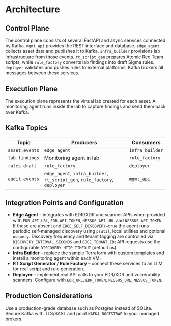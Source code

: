 # Architecture

## Control Plane
The control plane consists of several FastAPI and async services connected by
Kafka. `mgmt_api` provides the REST interface and database. `edge_agent`
collects asset data and publishes it to Kafka. `infra_builder` provisions lab
infrastructure from those events. `rt_script_gen` prepares Atomic Red Team
scripts, while `rule_factory` converts lab findings into draft Sigma rules.
`deployer` validates and pushes rules to external platforms. Kafka brokers all
messages between these services.

## Execution Plane
The execution plane represents the virtual lab created for each asset. A
monitoring agent runs inside the lab to capture findings and send them back over
Kafka.

## Kafka Topics
| Topic        | Producers                                      | Consumers        |
|--------------|-----------------------------------------------|------------------|
| `asset.events` | `edge_agent`                                  | `infra_builder`  |
| `lab.findings` | Monitoring agent in lab                      | `rule_factory`   |
| `rules.draft`  | `rule_factory`                               | `deployer`       |
| `audit.events` | `edge_agent`, `infra_builder`, `rt_script_gen`, `rule_factory`, `deployer` | `mgmt_api` |

## Integration Points and Configuration
  - **Edge Agent** – integrates with EDR/XDR and scanner APIs when provided with
    `EDR_API_URL`, `EDR_API_TOKEN`, `NESSUS_API_URL` and `NESSUS_API_TOKEN`. If
    these are absent and `EDGE_SELF_DISCOVERY=true` the agent runs periodic
    self-managed discovery using `psutil`, local utilities and optional
    `osquery`. Discovery frequency and tenant tagging are controlled via
    `DISCOVERY_INTERVAL_SECONDS` and `EDGE_TENANT_ID`; API requests use the
    configurable `DISCOVERY_HTTP_TIMEOUT` (default 5s).
- **Infra Builder** – replace the sample Terraform with custom templates and
  install a monitoring agent within each VM.
- **RT Script Generator / Rule Factory** – connect these services to an LLM for
  real script and rule generation.
- **Deployer** – implement real API calls to your EDR/XDR and vulnerability
  scanners. Configure with `EDR_URL`, `EDR_TOKEN`, `NESSUS_URL`,
  `NESSUS_TOKEN`.

## Production Considerations
Use a production-grade database such as Postgres instead of SQLite. Secure Kafka
with TLS/SASL and point `KAFKA_BOOTSTRAP` to your managed brokers.
